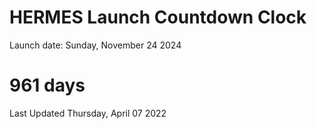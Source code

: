 # HERMES Launch Countdown Clock

Launch date: Sunday, November 24 2024
# 961 days

Last Updated Thursday, April 07 2022